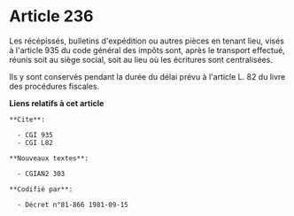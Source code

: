 # Article 236

Les récépissés, bulletins d'expédition ou autres pièces en tenant lieu, visés à l'article 935 du code général des impôts
sont, après le transport effectué, réunis soit au siège social, soit au lieu où les écritures sont centralisées.

Ils y sont conservés pendant la durée du délai prévu à l'article L. 82 du livre des procédures fiscales.

**Liens relatifs à cet article**

	**Cite**:

	  - CGI 935
	  - CGI L82

	**Nouveaux textes**:

	  - CGIAN2 303

	**Codifié par**:

	  - Décret n°81-866 1981-09-15
